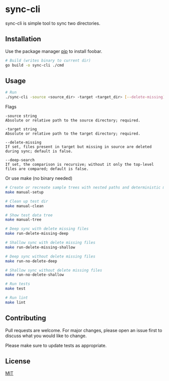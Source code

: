# sync-cli

sync-cli is simple tool to sync two directories.

## Installation

Use the package manager [pip](https://pip.pypa.io/en/stable/) to install foobar.

```bash
# Build (writes binary to current dir)
go build -o sync-cli ./cmd
```

## Usage

```bash
# Run
./sync-cli -source <source_dir> -target <target_dir> [--delete-missing] [--deep-search]
```
Flags

    -source string
    Absolute or relative path to the source directory; required.

    -target string
    Absolute or relative path to the target directory; required.

    --delete-missing
    If set, files present in target but missing in source are deleted during sync; default is false.

    --deep-search
    If set, the comparison is recursive; without it only the top-level files are compared; default is false.

Or use make (no binary needed)

```bash
# Create or recreate sample trees with nested paths and deterministic mtimes
make manual-setup

# Clean up test dir
make manual-clean

# Show test data tree
make manual-tree

# Deep sync with delete missing files
make run-delete-missing-deep

# Shallow sync with delete missing files
make run-delete-missing-shallow

# Deep sync without delete missing files
make run-no-delete-deep

# Shallow sync without delete missing files
make run-no-delete-shallow

# Run tests
make test

# Run lint
make lint
```

## Contributing

Pull requests are welcome. For major changes, please open an issue first
to discuss what you would like to change.

Please make sure to update tests as appropriate.

## License

[MIT](https://choosealicense.com/licenses/mit/)